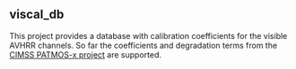viscal_db
---------

This project provides a database with calibration coefficients for the
visible AVHRR channels. So far the coefficients and degradation terms
from the [CIMSS PATMOS-x project](http://cimss.ssec.wisc.edu/patmosx/)
are supported.
